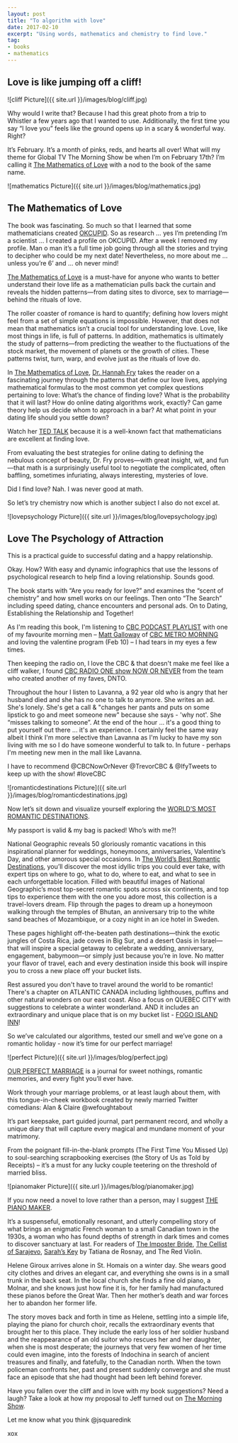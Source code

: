 ```yaml
---
layout: post
title: "To algorithm with love"
date: 2017-02-10    
excerpt: "Using words, mathematics and chemistry to find love."
tag:
- books
- mathematics
---
```


## Love is like jumping off a cliff!

![cliff Picture]({{ site.url }}/images/blog/cliff.jpg)

Why would I write that? Because I had this great photo from a trip to Whistler a few years ago that I wanted to use. Additionally, the first time you say “I love you” feels like the ground opens up in a scary & wonderful way. Right?

It’s February. It’s a month of pinks, reds, and hearts all over! What will my theme for Global TV The Morning Show be when I’m on February 17th? I’m calling it [The Mathematics of Love](https://www.amazon.ca/Mathematics-Love-Patterns-Ultimate-Equation/dp/1476784884/ref=sr_1_1?ie=UTF8&qid=1486846990&sr=8-1&keywords=the+mathematics+of+love) with a nod to the book of the same name.

![mathematics Picture]({{ site.url }}/images/blog/mathematics.jpg)

## The Mathematics of Love

The book was fascinating. So much so that I learned that some mathematicians created [OKCUPID](https://www.okcupid.com/).  So as research … yes I’m pretending I’m a scientist … I created a profile on OKCUPID. After a week I removed my profile.  Man o man it’s a full time job going through all the stories and trying to decipher who could be my next date! Nevertheless, no more about me … unless you’re 6’ and … oh never mind!

[The Mathematics of Love](https://www.amazon.ca/Mathematics-Love-Patterns-Ultimate-Equation/dp/1476784884/ref=sr_1_1?ie=UTF8&qid=1486846990&sr=8-1&keywords=the+mathematics+of+love) is a must-have for anyone who wants to better understand their love life as a mathematician pulls back the curtain and reveals the hidden patterns—from dating sites to divorce, sex to marriage—behind the rituals of love.

The roller coaster of romance is hard to quantify; defining how lovers might feel from a set of simple equations is impossible. However, that does not mean that mathematics isn’t a crucial tool for understanding love. Love, like most things in life, is full of patterns. In addition, mathematics is ultimately the study of patterns—from predicting the weather to the fluctuations of the stock market, the movement of planets or the growth of cities. These patterns twist, turn, warp, and evolve just as the rituals of love do.

In [The Mathematics of Love](https://www.amazon.ca/Mathematics-Love-Patterns-Ultimate-Equation/dp/1476784884/ref=sr_1_1?ie=UTF8&qid=1486846990&sr=8-1&keywords=the+mathematics+of+love), [Dr. Hannah Fry](http://www.hannahfry.co.uk/) takes the reader on a fascinating journey through the patterns that define our love lives, applying mathematical formulas to the most common yet complex questions pertaining to love: What’s the chance of finding love? What is the probability that it will last? How do online dating algorithms work, exactly? Can game theory help us decide whom to approach in a bar? At what point in your dating life should you settle down?

Watch her [TED TALK](https://www.ted.com/talks/hannah_fry_the_mathematics_of_love) because it is a well-known fact that mathematicians are excellent at finding love.

From evaluating the best strategies for online dating to defining the nebulous concept of beauty, Dr. Fry proves—with great insight, wit, and fun—that math is a surprisingly useful tool to negotiate the complicated, often baffling, sometimes infuriating, always interesting, mysteries of love.

Did I find love? Nah. I was never good at math.

So let’s try chemistry now which is another subject I also do not excel at.

![lovepsychology Picture]({{ site.url }}/images/blog/lovepsychology.jpg)

## Love  The Psychology of Attraction

This is a practical guide to successful dating and a happy relationship.  

Okay. How?  With easy and dynamic infographics that use the lessons of psychological research to help find a loving relationship. Sounds good.

The book starts with “Are you ready for love?” and examines the “scent of chemistry” and how smell works on our feelings. Then onto “The Search” including speed dating, chance encounters and personal ads.  On to Dating, Establishing the Relationship and Together!

As I'm reading this book, I'm listening to [CBC PODCAST PLAYLIST](http://www.cbc.ca/radio/podcastplaylist) with one of my favourite morning men – [Matt Galloway](https://twitter.com/mattgallowaycbc?ref_src=twsrc%5Egoogle%7Ctwcamp%5Eserp%7Ctwgr%5Eauthor) of [CBC METRO MORNING](http://www.cbc.ca/news/canada/toronto/programs/metromorning) and loving the valentine program (Feb 10) – I had tears in my eyes a few times.

Then keeping the radio on, I love the CBC & that doesn't make me feel like a cliff walker, I found [CBC RADIO ONE show NOW OR NEVER](http://www.cbc.ca/radio/nowornever) from the team who created another of my faves, DNTO.

Throughout the hour I listen to Lavanna, a 92 year old who is angry that her husband died and she has no one to talk to anymore. She writes an ad. She's lonely. She's get a call & "changes her pants and puts on some lipstick to go and meet someone new" because she says - 'why not'. She “misses talking to someone”. At the end of the hour ... it's a good thing to put yourself out there ... it's an experience. I certainly feel the same way albeit I think I'm more selective than Lavanna as I'm lucky to have my son living with me so I do have someone wonderful to talk to. In future - perhaps I'm meeting new men in the mall like Lavanna.

I have to recommend @CBCNowOrNever @TrevorCBC & @IfyTweets to keep up with the show! #loveCBC

![romanticdestinations Picture]({{ site.url }}/images/blog/romanticdestinations.jpg)

Now let’s sit down and visualize yourself exploring the [WORLD’S MOST ROMANTIC DESTINATIONS](https://www.chapters.indigo.ca/en-ca/books/the-world-s-most-romantic-destinations-national-geographic/9781426217067-item.html).

My passport is valid & my bag is packed! Who’s with me?!

National Geographic reveals 50 gloriously romantic vacations in this inspirational planner for weddings, honeymoons, anniversaries, Valentine’s Day, and other amorous special occasions.
In [The World’s Best Romantic Destinations](https://www.chapters.indigo.ca/en-ca/books/the-world-s-most-romantic-destinations-national-geographic/9781426217067-item.html), you’ll discover the most idyllic trips you could ever take, with expert tips on where to go, what to do, where to eat, and what to see in each unforgettable location. Filled with beautiful images of National Geographic’s most top-secret romantic spots across six continents, and top tips to experience them with the one you adore most, this collection is a travel-lovers dream. Flip through the pages to dream up a honeymoon walking through the temples of Bhutan, an anniversary trip to the white sand beaches of Mozambique, or a cozy night in an ice hotel in Sweden.

These pages highlight off-the-beaten path destinations—think the exotic jungles of Costa Rica, jade coves in Big Sur, and a desert Oasis in Israel—that will inspire a special getaway to celebrate a wedding, anniversary, engagement, babymoon—or simply just because you’re in love. No matter your flavor of travel, each and every destination inside this book will inspire you to cross a new place off your bucket lists.

Rest assured you don't have to travel around the world to be romantic!  There's a chapter on ATLANTIC CANADA including lighthouses, puffins and other natural wonders on our east coast. Also a focus on QUEBEC CITY with suggestions to celebrate a winter wonderland. AND it includes an extraordinary and unique place that is on my bucket list - [FOGO ISLAND INN](http://fogoislandinn.ca/)!

So we’ve calculated our algorithms, tested our smell and we’ve gone on a romantic holiday - now it’s time for our perfect marriage!

![perfect Picture]({{ site.url }}/images/blog/perfect.jpg)

[OUR PERFECT MARRIAGE](https://www.chapters.indigo.ca/en-ca/books/our-perfect-marriage-a-journal/9781594749346-item.html?ikwid=our+perfect+marriage&ikwsec=Books&ikwidx=0) is a journal for sweet nothings, romantic memories, and every fight you’ll ever have.

Work through your marriage problems, or at least laugh about them, with this tongue-in-cheek workbook created by newly married Twitter comedians: Alan & Claire  @wefoughtabout

It’s part keepsake, part guided journal, part permanent record, and wholly a unique diary that will capture every magical and mundane moment of your matrimony.

From the poignant fill-in-the-blank prompts (The First Time You Missed Up) to soul-searching scrapbooking exercises (the Story of Us as Told by Receipts) – it’s a must for any lucky couple teetering on the threshold of married bliss.

![pianomaker Picture]({{ site.url }}/images/blog/pianomaker.jpg)

If you now need a novel to love rather than a person, may I suggest [THE PIANO MAKER](https://www.chapters.indigo.ca/en-ca/books/the-piano-maker/9780771071287-item.html?ikwid=the+piano+maker&ikwsec=Books&ikwidx=0).

It’s a suspenseful, emotionally resonant, and utterly compelling story of what brings an enigmatic French woman to a small Canadian town in the 1930s, a woman who has found depths of strength in dark times and comes to discover sanctuary at last. For readers of [The Imposter Bride](https://www.chapters.indigo.ca/en-ca/books/imposter-bride/9781443404037-item.html?ikwid=the+imposter+bride&ikwsec=Books&ikwidx=0), [The Cellist of Sarajevo](https://www.chapters.indigo.ca/en-ca/books/the-cellist-of-sarajevo/9780307397041-item.html?ikwid=The+Cellist+of+Sarajevo&ikwsec=Books&ikwidx=0), [Sarah’s Key](https://www.chapters.indigo.ca/en-ca/books/sarahs-key-a-novel/9780312370848-item.html?ikwid=Sarah%E2%80%99s+Key+by+Tatiana+de+Rosnay&ikwsec=Books&ikwidx=1) by Tatiana de Rosnay, and The Red Violin.

Helene Giroux arrives alone in St. Homais on a winter day. She wears good city clothes and drives an elegant car, and everything she owns is in a small trunk in the back seat. In the local church she finds a fine old piano, a Molnar, and she knows just how fine it is, for her family had manufactured these pianos before the Great War. Then her mother’s death and war forces her to abandon her former life.

The story moves back and forth in time as Helene, settling into a simple life, playing the piano for church choir, recalls the extraordinary events that brought her to this place. They include the early loss of her soldier husband and the reappearance of an old suitor who rescues her and her daughter, when she is most desperate; the journeys that very few women of her time could even imagine, into the forests of Indochina in search of ancient treasures and finally, and fatefully, to the Canadian north. When the town policeman confronts her, past and present suddenly converge and she must face an episode that she had thought had been left behind forever.

Have you fallen over the cliff and in love with my book suggestions? Need a laugh? Take a look at how my proposal to Jeff turned out on [The Morning Show](http://globalnews.ca/video/3256555/must-read-books-for-february).

Let me know what you think @jsquaredink

xox
